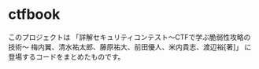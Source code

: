 # ctfbook

このプロジェクトは
「詳解セキュリティコンテスト～CTFで学ぶ脆弱性攻略の技術～
梅内翼、清水祐太郎、藤原祐大、前田優人、米内貴志、渡辺裕[著]」
に登場するコードをまとめたものです。
